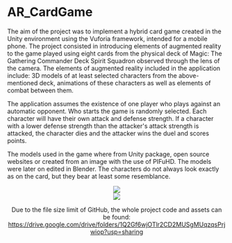# AR_CardGame

The aim of the project was to implement a hybrid card game created in the Unity environment using the Vuforia framework, intended for a mobile phone. The project consisted in introducing elements of augmented reality to the game played using eight cards from the physical deck of Magic: The Gathering Commander Deck Spirit Squadron observed through the lens of the camera. The elements of augmented reality included in the application include: 3D models of at least selected characters from the above-mentioned deck, animations of these characters as well as elements of combat between them.

The application assumes the existence of one player who plays against an automatic opponent. Who starts the game is randomly selected. Each character will have their own attack and defense strength. If a character with a lower defense strength than the attacker's attack strength is attacked, the character dies and the attacker wins the duel and scores points.

The models used in the game where from Unity package, open source websites or created from an image with the use of PIFuHD. The models were later on edited in Blender. The characters do not always look exactly as on the card, but they bear at least some resemblance.

<div align="center">
<img src="https://github.com/AleksandraRuminska/AR_CardGame/assets/83085295/98d17324-cd21-4460-80c7-05fb816def6c">
</div>

<div align="center">
<img src="https://github.com/AleksandraRuminska/AR_CardGame/assets/83085295/1c7124d0-2629-4f39-ac1a-16b192e4d80d">


Due to the file size limit of GitHub, the whole project code and assets can be found: https://drive.google.com/drive/folders/1Q2Gf6wjOTlr2CD2MUSgMUqzqsPrjwiop?usp=sharing
